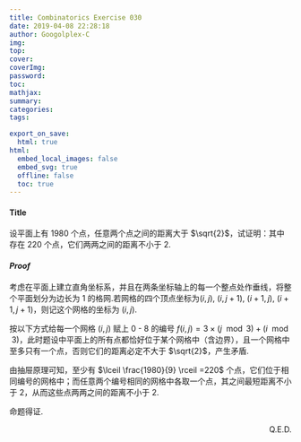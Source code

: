 ```yaml
---
title: Combinatorics Exercise 030
date: 2019-04-08 22:28:18
author: Googolplex-C
img: 
top: 
cover: 
coverImg: 
password: 
toc: 
mathjax: 
summary: 
categories: 
tags:

export_on_save:
  html: true
html:
  embed_local_images: false
  embed_svg: true
  offline: false
  toc: true
---
```

#### Title
设平面上有 $1980$ 个点，任意两个点之间的距离大于 $\sqrt{2}$，试证明：其中存在 $220$ 个点，它们两两之间的距离不小于 $2$.
<!-- more -->

#### *Proof*
考虑在平面上建立直角坐标系，并且在两条坐标轴上的每一个整点处作垂线，将整个平面划分为边长为 $1$ 的格网.若网格的四个顶点坐标为$(i,j)$, $(i,j+1)$, $(i+1,j)$, $(i+1,j+1)$，则记这个网格的坐标为 $(i,j)$.

按以下方式给每一个网格 $(i,j)$ 赋上 $0$ - $8$ 的编号 $f(i,j)=3 \times (j\mod 3)+ (i \mod 3)$，此时题设中平面上的所有点都恰好位于某个网格中（含边界），且一个网格中至多只有一个点，否则它们的距离必定不大于 $\sqrt{2}$，产生矛盾.

由抽屉原理可知，至少有 $\lceil \frac{1980}{9} \rceil =220$ 个点，它们位于相同编号的网格中；而任意两个编号相同的网格中各取一个点，其之间最短距离不小于 $2$，从而这些点两两之间的距离不小于 $2$.

命题得证.
<p align="right">Q.E.D.</p>


